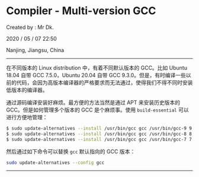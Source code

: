 # Compiler - Multi-version GCC

Created by : Mr Dk.

2020 / 05 / 07 22:50

Nanjing, Jiangsu, China

---

在不同版本的 Linux distribution 中，有着不同默认版本的 GCC。比如 Ubuntu 18.04 自带 GCC 7.5.0，Ubuntu 20.04 自带 GCC 9.3.0。但是，有时编译一些以前的代码，会因为高版本编译器的严格要求而无法通过，使得我们不得不同时安装低版本的编译器。

通过源码编译安装好麻烦。最方便的方法当然是通过 APT 来安装历史版本的 GCC。但是如何管理多个版本的 GCC 是个麻烦事。使用 `build-essential` 可以进行方便地管理：

```bash
$ sudo update-alternatives --install /usr/bin/gcc gcc /usr/bin/gcc-9 9
$ sudo update-alternatives --install /usr/bin/gcc gcc /usr/bin/gcc-8 8
$ sudo update-alternatives --install /usr/bin/gcc gcc /usr/bin/gcc-7 7
```

然后通过如下命令可以替换 `gcc` 默认指向的 GCC 版本：

```bash
sudo update-alternatives --config gcc
```

---

